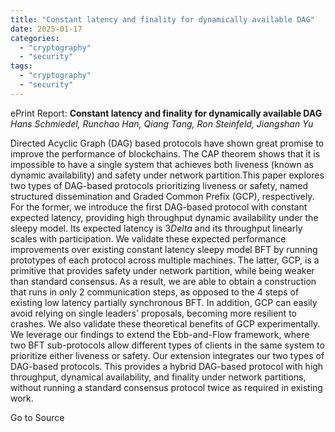 ```yaml
---
title: "Constant latency and finality for dynamically available DAG"
date: 2025-01-17
categories: 
  - "cryptography"
  - "security"
tags: 
  - "cryptography"
  - "security"
---
```


ePrint Report: **Constant latency and finality for dynamically available DAG**  
_Hans Schmiedel, Runchao Han, Qiang Tang, Ron Steinfeld, Jiangshan Yu_

Directed Acyclic Graph (DAG) based protocols have shown great promise to improve the performance of blockchains. The CAP theorem shows that it is impossible to have a single system that achieves both liveness (known as dynamic availability) and safety under network partition.This paper explores two types of DAG-based protocols prioritizing liveness or safety, named structured dissemination and Graded Common Prefix (GCP), respectively. For the former, we introduce the first DAG-based protocol with constant expected latency, providing high throughput dynamic availability under the sleepy model. Its expected latency is $3Delta$ and its throughput linearly scales with participation. We validate these expected performance improvements over existing constant latency sleepy model BFT by running prototypes of each protocol across multiple machines. The latter, GCP, is a primitive that provides safety under network partition, while being weaker than standard consensus. As a result, we are able to obtain a construction that runs in only $2$ communication steps, as opposed to the $4$ steps of existing low latency partially synchronous BFT. In addition, GCP can easily avoid relying on single leaders' proposals, becoming more resilient to crashes. We also validate these theoretical benefits of GCP experimentally. We leverage our findings to extend the Ebb-and-Flow framework, where two BFT sub-protocols allow different types of clients in the same system to prioritize either liveness or safety. Our extension integrates our two types of DAG-based protocols. This provides a hybrid DAG-based protocol with high throughput, dynamical availability, and finality under network partitions, without running a standard consensus protocol twice as required in existing work.

Go to Source
